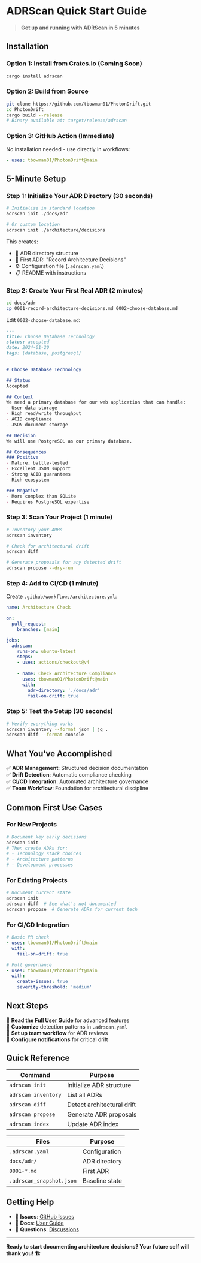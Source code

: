 # ADRScan Quick Start Guide

> **Get up and running with ADRScan in 5 minutes**

## Installation

### Option 1: Install from Crates.io (Coming Soon)
```bash
cargo install adrscan
```

### Option 2: Build from Source
```bash
git clone https://github.com/tbowman01/PhotonDrift.git
cd PhotonDrift
cargo build --release
# Binary available at: target/release/adrscan
```

### Option 3: GitHub Action (Immediate)
No installation needed - use directly in workflows:
```yaml
- uses: tbowman01/PhotonDrift@main
```

## 5-Minute Setup

### Step 1: Initialize Your ADR Directory (30 seconds)

```bash
# Initialize in standard location
adrscan init ./docs/adr

# Or custom location
adrscan init ./architecture/decisions
```

This creates:
- 📁 ADR directory structure
- 📄 First ADR: "Record Architecture Decisions"  
- ⚙️ Configuration file (`.adrscan.yaml`)
- 📋 README with instructions

### Step 2: Create Your First Real ADR (2 minutes)

```bash
cd docs/adr
cp 0001-record-architecture-decisions.md 0002-choose-database.md
```

Edit `0002-choose-database.md`:

```markdown
---
title: Choose Database Technology
status: accepted
date: 2024-01-20
tags: [database, postgresql]
---

# Choose Database Technology

## Status
Accepted

## Context
We need a primary database for our web application that can handle:
- User data storage
- High read/write throughput
- ACID compliance
- JSON document storage

## Decision
We will use PostgreSQL as our primary database.

## Consequences
### Positive
- Mature, battle-tested
- Excellent JSON support
- Strong ACID guarantees
- Rich ecosystem

### Negative  
- More complex than SQLite
- Requires PostgreSQL expertise
```

### Step 3: Scan Your Project (1 minute)

```bash
# Inventory your ADRs
adrscan inventory

# Check for architectural drift
adrscan diff

# Generate proposals for any detected drift
adrscan propose --dry-run
```

### Step 4: Add to CI/CD (1 minute)

Create `.github/workflows/architecture.yml`:

```yaml
name: Architecture Check

on:
  pull_request:
    branches: [main]

jobs:
  adrscan:
    runs-on: ubuntu-latest
    steps:
    - uses: actions/checkout@v4
    
    - name: Check Architecture Compliance
      uses: tbowman01/PhotonDrift@main
      with:
        adr-directory: './docs/adr'
        fail-on-drift: true
```

### Step 5: Test the Setup (30 seconds)

```bash
# Verify everything works
adrscan inventory --format json | jq .
adrscan diff --format console
```

## What You've Accomplished

✅ **ADR Management**: Structured decision documentation  
✅ **Drift Detection**: Automatic compliance checking  
✅ **CI/CD Integration**: Automated architecture governance  
✅ **Team Workflow**: Foundation for architectural discipline  

## Common First Use Cases

### For New Projects
```bash
# Document key early decisions
adrscan init
# Then create ADRs for:
# - Technology stack choices
# - Architecture patterns
# - Development processes
```

### For Existing Projects
```bash
# Document current state
adrscan init
adrscan diff  # See what's not documented
adrscan propose  # Generate ADRs for current tech
```

### For CI/CD Integration
```yaml
# Basic PR check
- uses: tbowman01/PhotonDrift@main
  with:
    fail-on-drift: true

# Full governance
- uses: tbowman01/PhotonDrift@main
  with:
    create-issues: true
    severity-threshold: 'medium'
```

## Next Steps

📖 **Read the [Full User Guide](USER_GUIDE.md)** for advanced features  
🔧 **Customize** detection patterns in `.adrscan.yaml`  
👥 **Set up team workflow** for ADR reviews  
🤖 **Configure notifications** for critical drift  

## Quick Reference

| Command | Purpose |
|---------|---------|
| `adrscan init` | Initialize ADR structure |
| `adrscan inventory` | List all ADRs |
| `adrscan diff` | Detect architectural drift |
| `adrscan propose` | Generate ADR proposals |
| `adrscan index` | Update ADR index |

| Files | Purpose |
|-------|---------|
| `.adrscan.yaml` | Configuration |
| `docs/adr/` | ADR directory |
| `0001-*.md` | First ADR |
| `.adrscan_snapshot.json` | Baseline state |

## Getting Help

- 🐛 **Issues**: [GitHub Issues](https://github.com/tbowman01/PhotonDrift/issues)
- 📖 **Docs**: [User Guide](USER_GUIDE.md)
- 💬 **Questions**: [Discussions](https://github.com/tbowman01/PhotonDrift/discussions)

---

**Ready to start documenting architecture decisions? Your future self will thank you! 🏗️**